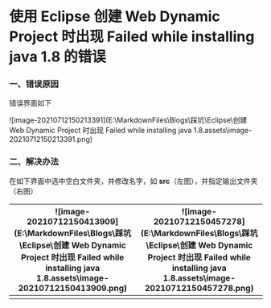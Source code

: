 # 使用 Eclipse 创建 Web Dynamic Project 时出现 Failed while installing java 1.8 的错误

### 一、错误原因

错误界面如下

![image-20210712150213391](E:\MarkdownFiles\Blogs\踩坑\Eclipse\创建 Web Dynamic Project 时出现 Failed while installing java 1.8.assets\image-20210712150213391.png)



### 二、解决办法

在如下界面中选中空白文件夹，并修改名字，如 **src**（左图），并指定输出文件夹（右图）

| ![image-20210712150413909](E:\MarkdownFiles\Blogs\踩坑\Eclipse\创建 Web Dynamic Project 时出现 Failed while installing java 1.8.assets\image-20210712150413909.png) | ![image-20210712150457278](E:\MarkdownFiles\Blogs\踩坑\Eclipse\创建 Web Dynamic Project 时出现 Failed while installing java 1.8.assets\image-20210712150457278.png) |
| ------------------------------------------------------------ | ------------------------------------------------------------ |
|                                                              |                                                              |

